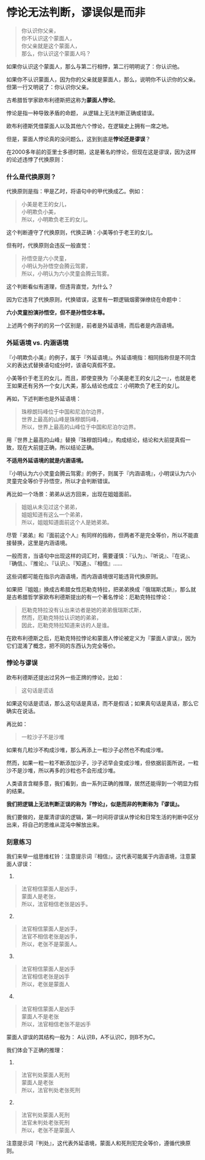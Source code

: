 # 悖论无法判断，谬误似是而非


>   你认识你父亲，<br />
>   你不认识这个蒙面人，<br />
>   你父亲就是这个蒙面人，<br />
>   那么，你认识这个蒙面人吗？

如果你认识这个蒙面人，那么与第二行相悖，第二行明明说了：你认识他。

如果你不认识蒙面人，因为你的父亲就是蒙面人，那么，说明你不认识你的父亲。但第一行又明说了：你认识你父亲。

古希腊哲学家欧布利德斯把这称为**蒙面人悖论**。

悖论是指一种导致矛盾的命题， 从逻辑上无法判断正确或错误。

欧布利德斯凭借蒙面人以及其他六个悖论，在逻辑史上拥有一席之地。

但是，蒙面人悖论真的没问题么，这到到底是**悖论还是谬误**？

在2000多年前的亚里士多德时期，这是著名的悖论，但现在这是谬误，因为这样的论述违悖了代换原则：

### 什么是代换原则？

代换原则是指：甲是乙时，将语句中的甲代换成乙。例如：

>   小美是老王的女儿，<br />
>   小明欺负小美，<br />
>   所以，小明欺负老王的女儿。

这个判断遵守了代换原则，代换正确：小美等价于老王的女儿。

但有时，代换原则会违反一般直觉：

>   孙悟空是六小灵童，<br />
>   小明认为孙悟空会腾云驾雾，<br />
>   所以，小明认为六小灵童会腾云驾雾。

这个判断看似有道理，但违背直觉，为什么？

因为它违背了代换原则，代换错误，这里有一颗逻辑烟雾弹缭绕在命题中：

**六小灵童扮演孙悟空，但不是孙悟空本尊。**

上述两个例子的的另一个区别是，前者是外延语境，而后者是内涵语境。

### 外延语境 vs. 内涵语境

『小明欺负小美』的例子，属于『外延语境』。外延语境指：相同指称但是不同含义的表达式替换语句成分时，该语句真假不变。

小美等价于老王的女儿，而且，即使变换为『小美是老王的女儿之一』，也就是老王如果还有另外一个女儿大美，那么结论也成立：小明欺负了老王的女儿。

再如，下述判断也是外延语境：

>   珠穆朗玛峰位于中国和尼泊尔边界，<br />
>   世界上最高的山峰是珠穆朗玛峰，<br />
>   所以，世界上最高的山峰位于中国和尼泊尔边界。

用『世界上最高的山峰』替换『珠穆朗玛峰』，构成结论，结论和大前提真假一致，现在大前提正确，所以结论正确。

**不适用外延语境的就是内涵语境。**

『小明认为六小灵童会腾云驾雾』的例子，则属于『内涵语境』，小明误认为六小灵童完全等价于孙悟空，所以才会判断错误。

再比如一个场景：弟弟从远方回来，出现在姐姐面前。

>   姐姐从未见过这个弟弟，<br />
>   姐姐知道有这么一个弟弟，<br />
>   所以，姐姐知道面前这个人是她弟弟。

尽管『弟弟』和『面前这个人』有同样的指称，但两者不是完全等价，所以不能直接替换，这里是内涵语境。

一般而言，当语句中出现这样的词汇时，需要谨慎：『认为』、『听说』、『在说』、『确信』、『推论』、『认识』、『知道』、『相信』……

这些词都可能在指示内涵语境，而内涵语境很可能违背代换原则。

如果把『姐姐』换成古希腊女性厄勒克特拉，把弟弟换成『俄瑞斯忒斯』，那么就是古希腊哲学家欧布利德斯提出的有一个著名悖论：厄勒克特拉悖论：

>   厄勒克特拉没有认出来访者是她的弟弟俄瑞斯忒斯，<br />
>   然而，厄勒克特拉认识她的弟弟，<br />
>   因此，厄勒克特拉知道来访的人是谁。

在欧布利德斯之后，厄勒克特拉悖论和蒙面人悖论被定义为『蒙面人谬误』，因为它们混淆了概念，把不同的东西认为完全等价。

### 悖论与谬误

欧布利德斯还提出过另外一些正牌的悖论，比如：

>   这句话是谎话

如果这句话是谎话，那么这句话是真话，而不是假话；如果真句话是真话，那么它确实在说话。

再比如：

>   一粒沙子不是沙堆

如果有几粒沙不构成沙堆，那么再添上一粒沙子必然也不构成沙堆。

然而，如果一粒一粒不断添加沙子，沙子迟早会变成沙堆，但依据前面所说，一粒沙不是沙堆，所以再多的沙粒也不会形成沙堆。

人类语言含糊多意，我们看到，由一系列正确的推理，居然还能得到一个明显为假的结果。

**我们把逻辑上无法判断正误的称为『悖论』，似是而非的判断称为『谬误』。**

我们要做的，是厘清谬误的逻辑，第一时间将谬误从悖论和日常生活的判断中区分出来，将自己的思维从混沌中解放出来。

### 刻意练习

我们来举一组思维杠铃：注意提示词『相信』，这代表可能属于内涵语境，注意蒙面人谬误：

1.

>   法官相信蒙面人是凶手，<br />
>   蒙面人是老张，<br />所以，法官相信老张是凶手。

2.

>   法官相信蒙面人是凶手，<br />
>   法官不相信老张是凶手，<br />所以，老张不是蒙面人。

3.

>   法官相信蒙面人是凶手<br />
>   法官相信老张是凶手<br />所以，老张是蒙面人

4.

>   法官相信蒙面人是凶手<br />
>   蒙面人不是老张<br />所以，法官相信老张不是凶手

蒙面人谬误的其结构一般为： A认识B，A不认识C，则B不为C。

我们体会下正确的推理：

1.

>   法官判处蒙面人死刑<br />
>   蒙面人是老张<br />所以，法官判处老张死刑

2.

>   法官判处蒙面人死刑<br />
>   法官未判处老张死刑<br />所以，老张不是蒙面人

注意提示词『判处』，这代表外延语境，蒙面人和死刑犯完全等价，遵循代换原则。


